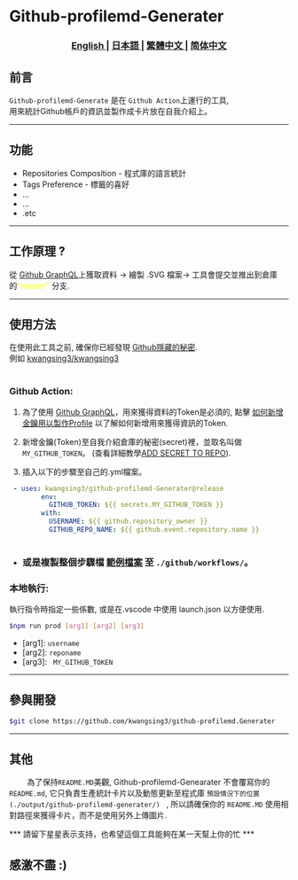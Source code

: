 <h1>Github-profilemd-Generater</h1>
<h3>
<p align="center">
<a href="/docs/README.md"> English </a>|
<a href="/docs/README_ja.md"> 日本語 </a>|
<a href="/docs/README_zh-tw.md"> 繁體中文 </a>|
<a href="/docs/README_zh-ch.md"> 简体中文 </a>
</p>
</h3>


## 前言

```Github-profilemd-Generate``` 是在 ```Github Action```上運行的工具,<br/>
用來統計Github帳戶的資訊並製作成卡片放在自我介紹上。
___
## 功能

- Repositories Composition - 程式庫的語言統計
- Tags Preference - 標籤的喜好
- ...
- ...
- .etc
___
## 工作原理 ?
從 [Github GraphQL](https://docs.github.com/en/graphql)上獲取資料 → 繪製 .SVG 檔案→ 工具會提交並推出到倉庫的<text style = "color: yellow;">"master"</text> 分支.
___
## 使用方法
在使用此工具之前, 確保你已經發現 [Github隱藏的秘密](https://docs.github.com/en/account-and-profile/setting-up-and-managing-your-github-profile/customizing-your-profile/managing-your-profile-readme).
<br/>例如 [kwangsing3/kwangsing3](https://github.com/kwangsing3/kwangsing3)
<br/><br/>
### Github Action:
1. 為了使用 [Github GraphQL](https://docs.github.com/en/graphql)，用來獲得資料的Token是必須的, 點擊 [如何新增金鑰用以製作Profile](this) 以了解如何新增用來獲得資訊的Token. 

2. 新增金鑰(Token)至自我介紹倉庫的秘密(secret)裡，並取名叫做 ```MY_GITHUB_TOKEN```。 (查看詳細教學[ADD SECRET TO REPO]()).

3. 插入以下的步驟至自己的.yml檔案。
```yaml
 - uses: kwangsing3/github-profilemd-Generater@release
        env: 
          GITHUB_TOKEN: ${{ secrets.MY_GITHUB_TOKEN }}
        with:
          USERNAME: ${{ github.repository_owner }}
          GITHUB_REPO_NAME: ${{ github.event.repository.name }} 
    
```
- ### 或是複製整個步驟檔 [範例檔案](sample) 至 ```./github/workflows/```。
### 本地執行:
執行指令時指定一些係數, 或是在.vscode 中使用 launch.json 以方便使用.
```bash
$npm run prod [arg1] [arg2] [arg3]
```

* [arg1]: ``` username ```
* [arg2]: ``` reponame ```
* [arg3]: ``` MY_GITHUB_TOKEN```
___
## 參與開發
```bash
$git clone https://github.com/kwangsing3/github-profilemd.Generater
```
___
## 其他

&emsp;&emsp; 為了保持```README.MD```美觀, Github-profilemd-Genearater 不會覆寫你的 `README.md`, 它只負責生產統計卡片以及動態更新至程式庫 ```預設情況下的位置 (./output/github-profilemd-generater/) ``` , 所以請確保你的 `README.MD` 使用相對路徑來獲得卡片，而不是使用另外上傳圖片.

*** 請留下星星表示支持，也希望這個工具能夠在某一天幫上你的忙 ***

## 感激不盡 :)
